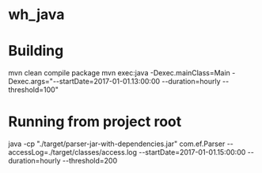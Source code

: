 # wh_java

# Building
mvn clean compile package
mvn exec:java -Dexec.mainClass=Main -Dexec.args="--startDate=2017-01-01.13:00:00 --duration=hourly --threshold=100"

# Running from project root
java -cp "./target/parser-jar-with-dependencies.jar" com.ef.Parser --accessLog=./target/classes/access.log --startDate=2017-01-01.15:00:00 --duration=hourly --threshold=200

